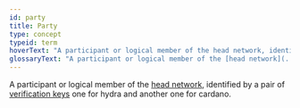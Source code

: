 ```yaml
---
id: party
title: Party
type: concept
typeid: term
hoverText: "A participant or logical member of the head network, identified by a pair of verification keys one for hydra and another one for cardano."
glossaryText: "A participant or logical member of the [head network](../terms/hydra-network), identified by a pair of [verification keys](../terms/verification-key) one for hydra and another one for cardano."
---
```


A participant or logical member of the [head network](../terms/hydra-network), identified by a pair of [verification keys](../terms/verification-key) one for hydra and another one for cardano.
